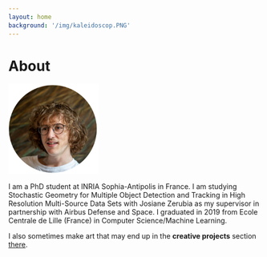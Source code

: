 ```yaml
---
layout: home
background: '/img/kaleidoscop.PNG'
---
```


About
====================

<img src="img/me.png" alt="drawing" width="180px"/>

I am a PhD student at INRIA Sophia-Antipolis in France. I am studying Stochastic Geometry for Multiple Object Detection and Tracking in High Resolution Multi-Source Data Sets with Josiane Zerubia as my supervisor in partnership with Airbus Defense and Space. I graduated in 2019 from Ecole Centrale de Lille (France) in Computer Science/Machine Learning.

I also sometimes make art that may end up in the **creative projects** section [there](/crea/).

<!-- To be notified on future posts you can use this good old [RSS feed](/feed.xml). -->
